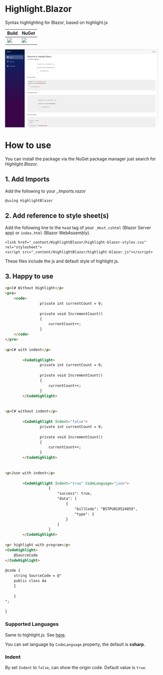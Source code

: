 # Highlight.Blazor
Syntax highlighting for Blazor, based on highlight.js

| Build | NuGet |
|--|--|
|![](https://github.com/Guyiming/Highlight.Blazor/workflows/执行Action的Name注意转码/badge.svg)|[![](https://img.shields.io/nuget/v/HighlightBlazor.svg)](https://www.nuget.org/packages/HighlightBlazor)|


![Screenshot of component in action](screenshot.png)

# How to use
You can install the package via the NuGet package manager just search for *Highlight.Blazor*.



## 1. Add Imports
Add the following to your *_Imports.razor*

```csharp
@using HighlightBlazor
```



## 2. Add reference to style sheet(s)
Add the following line to the `head` tag of your `_Host.cshtml` (Blazor Server app) or `index.html` (Blazor WebAssembly).
```
<link href="_content/HighlightBlazor/highlight-blazor-styles.css" rel="stylesheet">
<script src="_content/HighlightBlazor/highlight-blazor.js"></script>
```
These files include the js and default style of highlight.js.

## 3. Happy to use
```html
<p>C# Without Highlight</p>
<pre>
    <code>
                private int currentCount = 0;

                private void IncrementCount()
                {
                    currentCount++;
                }
    </code>
</pre>

<p>C# with indent</p>

        <CodeHighlight>
                private int currentCount = 0;

                private void IncrementCount()
                {
                    currentCount++;
                }
        </CodeHighlight>


<p>C# without indent</p>

        <CodeHighlight Indent="false">
                private int currentCount = 0;

                private void IncrementCount()
                {
                    currentCount++;
                }
        </CodeHighlight>


<p>Json with indent</p>

        <CodeHighlight Indent="true" CodeLanguage="json">
                    {
	                    "success": true,
	                    "data": [
		                    {
			                    "billCode": "BSTPU019524859",
			                    "type": 1
		                    }
	                    ]
                    }
        </CodeHighlight>
		
<p> highlight with program</p>
<CodeHighlight>
    @SourceCode
</CodeHighlight>

@code {
    string SourceCode = @"
    public class Aa
    {
    
    }
";

}
```

### Supported Languages
Same to highlight.js. See [here](https://github.com/highlightjs/highlight.js/blob/main/SUPPORTED_LANGUAGES.md).

You can set language by `CodeLanguage` property, the default is **csharp**.


### Indent
By set `Indent` to `false`, can show the origin code. Default value is `true`.


